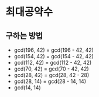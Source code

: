# 최대공약수

## 구하는 방법
* gcd(196, 42) = gcd(196 - 42, 42)
* gcd(154, 42) = gcd(154 - 42, 42)
* gcd(112, 42) = gcd(112 - 42, 42)
* gcd(70, 42) = gcd(70 - 42, 42)
* gcd(28, 42) = gcd(28, 42 - 28)
* gcd(28, 14) = gcd(28 - 14, 14)
* gcd(14, 14)
